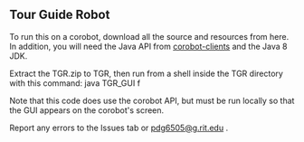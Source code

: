 Tour Guide Robot
---

To run this on a corobot, download all the source and resources from here. In addition, you will need the Java API from [corobot-clients](http://github.com/corobotics/corobot-clients/) and the Java 8 JDK. 

Extract the TGR.zip to TGR, then run from a shell inside the TGR directory with this command: java TGR_GUI f

Note that this code does use the corobot API, but must be run locally so that the GUI appears on the corobot's screen.

Report any errors to the Issues tab or pdg6505@g.rit.edu .
